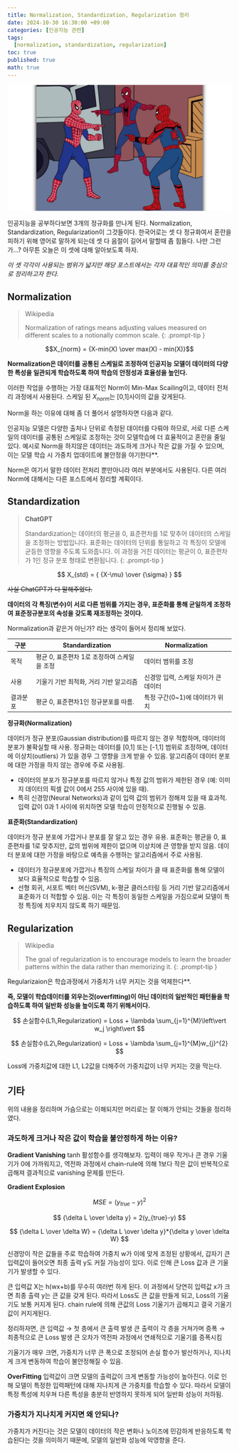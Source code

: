 ```yaml
---
title: Normalization, Standardization, Regularization 정리
date: 2024-10-30 16:30:00 +09:00
categories: [인공지능 관련]
tags:
  [normalization, standardization, regularization]
toc: true
published: true
math: true
---
```


![alt text](../assets/img/posts/2024-10-30-normalization-stndardization-regularization/Spiderman-Pointing-Meme.jpg)

인공지능을 공부하다보면 3개의 정규화를 만나게 된다.
Normalization, Standardization, Regularization이 그것들이다.
한국어로는 셋 다 정규화여서 혼란을 피하기 위해 영어로 말하게 되는데 셋 다 음절이 길어서 말할때 좀 힘들다. 나만 그런가...?
아무튼 오늘은 이 셋에 대해 알아보도록 하자.

_이 셋 각각이 사용되는 범위가 넓지만 해당 포스트에서는 각자 대표적인 의미를 중심으로 정리하고자 한다._

## Normalization

> Wikipedia
> 
> Normalization of ratings means adjusting values measured on different scales to a notionally common scale.
{: .prompt-tip }

$$X_{norm} = {X-min(X) \over max(X) - min(X)}$$

**Normalization은 데이터를 공통된 스케일로 조정하여 인공지능 모델이 데이터의 다양한 특성을 일관되게 학습하도록 하여 학습의 안정성과 효율성을 높인다.**

이러한 작업을 수행하는 가장 대표적인 Norm이 Min-Max Scailing이고, 데이터 전처리 과정에서 사용된다. 스케일 된 $X_{norm}$는 [0,1]사이의 값을 갖게된다.

Norm을 하는 이유에 대해 좀 더 풀어서 설명하자면 다음과 같다. 

인공지능 모델은 다양한 출처나 단위로 측정된 데이터를 다뤄야 하므로, 서로 다른 스케일의 데이터를 공통된 스케일로 조정하는 것이 모델학습에 더 효율적이고 혼란을 줄일 있다. 
예시로 Norm을 하지않은 데이터는 과도하게 크거나 작은 값을 가질 수 있으며, 이는 모델 학습 시 가중치 업데이트에 불안정을 야기한다**.

Norm은 여기서 말한 데이터 전처리 뿐만아니라 여러 부분에서도 사용된다. 다른 여러 Norm에 대해서는 다른 포스트에서 정리할 계획이다.



## Standardization

> **ChatGPT**
> 
> Standardization는 데이터의 평균을 0, 표준편차를 1로 맞추어 데이터의 스케일을 조정하는 방법입니다. 표준화는 데이터의 단위를 통일하고 각 특징이 모델에 균등한 영향을 주도록 도와줍니다. 이 과정을 거친 데이터는 평균이 0, 표준편차가 1인 정규 분포 형태로 변환됩니다.
{: .prompt-tip }

$$ X_{std} = { {X-\mu} \over {\sigma} } $$

~~사실 ChatGPT가 다 말해주었다.~~

**데이터의 각 특징(변수)이 서로 다른 범위를 가지는 경우, 표준화를 통해 균일하게 조정하여 표준정규분포의 속성을 갖도록 재조정하는 것이다.**

Normalization과 같은거 아닌가? 라는 생각이 들어서 정리해 보았다.

| 구분     | Standardization                             | Normalization                        |
| -------- | ------------------------------------------- | ------------------------------------ |
| 목적     | 평균 0, 표준편차 1로 조정하여 스케일을 조정 | 데이터 범위를 조정                   |
| 사용     | 기울기 기반 최적화, 거리 기반 알고리즘      | 신경망 입력, 스케일 차이가 큰 데이터 |
| 결과분포 | 평균 0, 표준편차1인 정규분포를 따름.        | 특정 구간(0~1)에 데이터가 위치       |

**정규화(Normalization)**

 데이터가 정규 분포(Gaussian distribution)를 따르지 않는 경우 적합하며, 데이터의 분포가 불확실할 때 사용. 정규화는 데이터를 [0,1] 또는 [-1,1] 범위로 조정하며, 데이터에 이상치(outliers) 가 있을 경우 그 영향을 크게 받을 수 있음. 알고리즘이 데이터 분포에 대한 가정을 하지 않는 경우에 주로 사용됨.

- 데이터의 분포가 정규분포를 따르지 않거나 특정 값의 범위가 제한된 경우 (예: 이미지 데이터의 픽셀 값이 0에서 255 사이에 있을 때).
- 특히 신경망(Neural Networks)과 같이 입력 값의 범위가 정해져 있을 때 효과적. 입력 값이 0과 1 사이에 위치하면 모델 학습이 안정적으로 진행될 수 있음.
 

**표준화(Standardization)**

데이터가 정규 분포에 가깝거나 분포를 잘 알고 있는 경우 유용. 표준화는 평균을 0, 표준편차를 1로 맞추지만, 값의 범위에 제한이 없으며 이상치에 큰 영향을 받지 않음. 데이터 분포에 대한 가정을 바탕으로 예측을 수행하는 알고리즘에서 주로 사용됨.

- 데이터가 정규분포에 가깝거나 특징의 스케일 차이가 클 때 표준화를 통해 모델이 보다 효율적으로 학습할 수 있음.
- 선형 회귀, 서포트 벡터 머신(SVM), k-평균 클러스터링 등 거리 기반 알고리즘에서 표준화가 더 적합할 수 있음. 이는 각 특징이 동일한 스케일을 가짐으로써 모델이 특정 특징에 치우치지 않도록 하기 때문임.



## Regularization
> Wikipedia
> 
> The goal of regularization is to encourage models to learn the broader patterns within the data rather than memorizing it.
{: .prompt-tip }

Regularizaion은 학습과정에서 가중치가 너무 커지는 것을 억제한다**.

**즉, 모델이 학습데이터를 외우는것(overfitting)이 아닌 데이터의 일반적인 패턴들을 학습하도록 하여 일반화 성능을 높이도록 하기 위해서이다.**

$$ 손실함수(L1\,Regularization) = Loss + \lambda \sum_{j=1}^{M}\left\vert w_j \right\vert $$

$$ 손실함수(L2\,Regularization) = Loss + \lambda \sum_{j=1}^{M}w_{j}^{2} $$

Loss에 가중치값에 대한 L1, L2값을 더해주어 가중치값이 너무 커지는 것을 막는다.


## 기타
위의 내용을 정리하며 가슴으로는 이해되지만 머리로는 잘 이해가 안되는 것들을 정리하였다. 

### 과도하게 크거나 작은 값이 학습을 불안정하게 하는 이유?

**Gradient Vanishing**
tanh 활성함수를 생각해보자. 입력이 매우 작거나 큰 경우 기울기가 0에 가까워지고, 역전파 과정에서 chain-rule에 의해 1보다 작은 값이 반복적으로 곱해져 결과적으로 vanishing 문제를 만든다. 


**Gradient Explosion**

$$ MSE=(y_{true} - y)^2 $$

$$ {\delta L \over \delta y} = 2(y_{true}-y) $$

$$ {\delta L \over \delta W} = {\delta L \over \delta y}*{\delta y \over \delta W} $$

신경망이 작은 값들을 주로 학습하여 가중치 w가 이에 맞게 조정된 상황에서, 갑자기 큰 입력값이 들어오면 최종 출력 y도 커질 가능성이 있다. 이로 인해 큰 Loss 값과 큰 기울기가 발생할 수 있다.

큰 입력값 X는 h(wx+b)를 무수히 여러번 하게 된다. 이 과정에서 당연히 입력값 x가 크면 최종 출력 y는 큰 값을 갖게 된다. 따라서 Loss도 큰 값을 만들게 되고,  Loss의 기울기도 보통 커지게 된다. chain rule에 의해 큰값의 Loss 기울기가 곱해지고 결국 기울기 값이 커지게된다.

정리하자면, 
큰 입력값 → 첫 층에서 큰 출력 발생
큰 출력이 각 층을 거쳐가며 증폭 → 최종적으로 큰 Loss 발생
큰 오차가 역전파 과정에서 연쇄적으로 기울기를 증폭시킴

기울기가 매우 크면, 가중치가 너무 큰 폭으로 조정되어 손실 함수가 발산하거나, 지나치게 크게 변동하여 학습이 불안정해질 수 있음.

**OverFitting**
입력값이 크면 모델의 출력값이 크게 변동할 가능성이 높아진다. 이로 인해 모델이 특정한 입력패턴에 대해 지나치게 큰 가중치를 학습할 수 있다. 따라서 모델이 특정 특성에 치우쳐 다른 특성을 충분히 반영하지 못하게 되어 일반화 성능이 저하됨.

### 가중치가 지나치게 커지면 왜 안되나?
가중치가 커진다는 것은 모델이 데이터의 작은 변화나 노이즈에 민감하게 반응하도록 학습된다는 것을 의미하기 때문에, 모델의 일반화 성능에 악영향을 준다.




